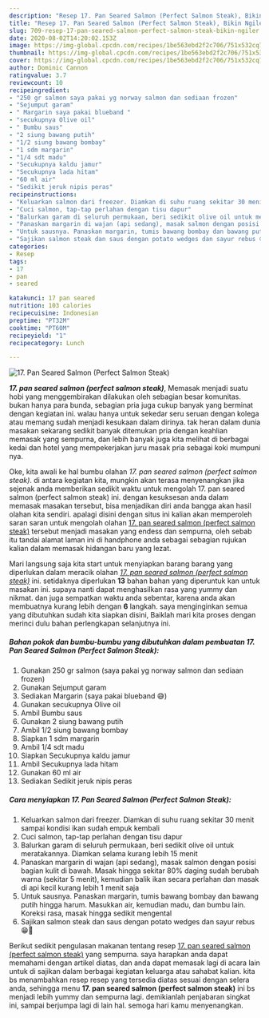 ```yaml
---
description: "Resep 17. Pan Seared Salmon (Perfect Salmon Steak), Bikin Ngiler"
title: "Resep 17. Pan Seared Salmon (Perfect Salmon Steak), Bikin Ngiler"
slug: 709-resep-17-pan-seared-salmon-perfect-salmon-steak-bikin-ngiler
date: 2020-08-02T14:20:02.153Z
image: https://img-global.cpcdn.com/recipes/1be563ebd2f2c706/751x532cq70/17-pan-seared-salmon-perfect-salmon-steak-foto-resep-utama.jpg
thumbnail: https://img-global.cpcdn.com/recipes/1be563ebd2f2c706/751x532cq70/17-pan-seared-salmon-perfect-salmon-steak-foto-resep-utama.jpg
cover: https://img-global.cpcdn.com/recipes/1be563ebd2f2c706/751x532cq70/17-pan-seared-salmon-perfect-salmon-steak-foto-resep-utama.jpg
author: Dominic Cannon
ratingvalue: 3.7
reviewcount: 10
recipeingredient:
- "250 gr salmon saya pakai yg norway salmon dan sediaan frozen"
- "Sejumput garam"
- " Margarin saya pakai blueband "
- "secukupnya Olive oil"
- " Bumbu saus"
- "2 siung bawang putih"
- "1/2 siung bawang bombay"
- "1 sdm margarin"
- "1/4 sdt madu"
- "Secukupnya kaldu jamur"
- "Secukupnya lada hitam"
- "60 ml air"
- "Sedikit jeruk nipis peras"
recipeinstructions:
- "Keluarkan salmon dari freezer. Diamkan di suhu ruang sekitar 30 menit sampai kondisi ikan sudah empuk kembali"
- "Cuci salmon, tap-tap perlahan dengan tisu dapur"
- "Balurkan garam di seluruh permukaan, beri sedikit olive oil untuk meratakannya. Diamkan selama kurang lebih 15 menit"
- "Panaskan margarin di wajan (api sedang), masak salmon dengan posisi bagian kulit di bawah. Masak hingga sekitar 80% daging sudah berubah warna (sekitar 5 menit), kemudian balik ikan secara perlahan dan masak di api kecil kurang lebih 1 menit saja"
- "Untuk sausnya. Panaskan margarin, tumis bawang bombay dan bawang putih hingga harum. Masukkan air, kemudian madu, dan bumbu lain. Koreksi rasa, masak hingga sedikit mengental"
- "Sajikan salmon steak dan saus dengan potato wedges dan sayur rebus 😁🤤"
categories:
- Resep
tags:
- 17
- pan
- seared

katakunci: 17 pan seared 
nutrition: 103 calories
recipecuisine: Indonesian
preptime: "PT32M"
cooktime: "PT60M"
recipeyield: "1"
recipecategory: Lunch

---
```



![17. Pan Seared Salmon (Perfect Salmon Steak)](https://img-global.cpcdn.com/recipes/1be563ebd2f2c706/751x532cq70/17-pan-seared-salmon-perfect-salmon-steak-foto-resep-utama.jpg)

<b><i>17. pan seared salmon (perfect salmon steak)</i></b>, Memasak menjadi suatu hobi yang menggembirakan dilakukan oleh sebagian besar komunitas. bukan hanya para bunda, sebagian pria juga cukup banyak yang berminat dengan kegiatan ini. walau hanya untuk sekedar seru seruan dengan kolega atau memang sudah menjadi kesukaan dalam dirinya. tak heran dalam dunia masakan sekarang sedikit banyak ditemukan pria dengan keahlian memasak yang sempurna, dan lebih banyak juga kita melihat di berbagai kedai dan hotel yang mempekerjakan juru masak pria sebagai koki mumpuni nya.

Oke, kita awali ke hal bumbu olahan <i>17. pan seared salmon (perfect salmon steak)</i>. di antara kegiatan kita, mungkin akan terasa menyenangkan jika sejenak anda memberikan sedikit waktu untuk mengolah 17. pan seared salmon (perfect salmon steak) ini. dengan kesuksesan anda dalam memasak masakan tersebut, bisa menjadikan diri anda bangga akan hasil olahan kita sendiri. apalagi disini dengan situs ini kalian akan memperoleh saran saran untuk mengolah olahan <u>17. pan seared salmon (perfect salmon steak)</u> tersebut menjadi masakan yang endess dan sempurna, oleh sebab itu tandai alamat laman ini di handphone anda sebagai sebagian rujukan kalian dalam memasak hidangan baru yang lezat.




Mari langsung saja kita start untuk menyiapkan barang barang yang diperlukan dalam meracik olahan <u><i>17. pan seared salmon (perfect salmon steak)</i></u> ini. setidaknya diperlukan <b>13</b> bahan bahan yang diperuntuk kan untuk masakan ini. supaya nanti dapat menghasilkan rasa yang yummy dan nikmat. dan juga sempatkan waktu anda sebentar, karena anda akan membuatnya kurang lebih dengan <b>6</b> langkah. saya menginginkan semua yang dibutuhkan sudah kita siapkan disini, Baiklah mari kita proses dengan merinci dulu bahan perlengkapan selanjutnya ini.

<!--inarticleads1-->

##### Bahan pokok dan bumbu-bumbu yang dibutuhkan dalam pembuatan 17. Pan Seared Salmon (Perfect Salmon Steak):

1. Gunakan 250 gr salmon (saya pakai yg norway salmon dan sediaan frozen)
1. Gunakan Sejumput garam
1. Sediakan  Margarin (saya pakai blueband 😅)
1. Gunakan secukupnya Olive oil
1. Ambil  Bumbu saus
1. Gunakan 2 siung bawang putih
1. Ambil 1/2 siung bawang bombay
1. Siapkan 1 sdm margarin
1. Ambil 1/4 sdt madu
1. Siapkan Secukupnya kaldu jamur
1. Ambil Secukupnya lada hitam
1. Gunakan 60 ml air
1. Sediakan Sedikit jeruk nipis peras




<!--inarticleads2-->

##### Cara menyiapkan 17. Pan Seared Salmon (Perfect Salmon Steak):

1. Keluarkan salmon dari freezer. Diamkan di suhu ruang sekitar 30 menit sampai kondisi ikan sudah empuk kembali
1. Cuci salmon, tap-tap perlahan dengan tisu dapur
1. Balurkan garam di seluruh permukaan, beri sedikit olive oil untuk meratakannya. Diamkan selama kurang lebih 15 menit
1. Panaskan margarin di wajan (api sedang), masak salmon dengan posisi bagian kulit di bawah. Masak hingga sekitar 80% daging sudah berubah warna (sekitar 5 menit), kemudian balik ikan secara perlahan dan masak di api kecil kurang lebih 1 menit saja
1. Untuk sausnya. Panaskan margarin, tumis bawang bombay dan bawang putih hingga harum. Masukkan air, kemudian madu, dan bumbu lain. Koreksi rasa, masak hingga sedikit mengental
1. Sajikan salmon steak dan saus dengan potato wedges dan sayur rebus 😁🤤




Berikut sedikit pengulasan makanan tentang resep <u>17. pan seared salmon (perfect salmon steak)</u> yang sempurna. saya harapkan anda dapat memahami dengan artikel diatas, dan anda dapat memasak lagi di acara lain untuk di sajikan dalam berbagai kegiatan keluarga atau sahabat kalian. kita bs menambahkan resep resep yang tersedia diatas sesuai dengan selera anda, sehingga menu <b>17. pan seared salmon (perfect salmon steak)</b> ini bs menjadi lebih yummy dan sempurna lagi. demikianlah penjabaran singkat ini, sampai berjumpa lagi di lain hal. semoga hari kamu menyenangkan.
